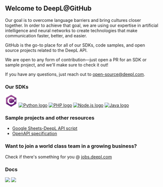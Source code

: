 ## Welcome to DeepL@GitHub

Our goal is to overcome language barriers and bring cultures closer together. In order to achieve that goal, we are using our expertise in artificial intelligence and neural networks to create technologies that make communication faster, better, and easier.

GitHub is the go-to place for all of our SDKs, code samples, and open source projects related to the DeepL API.

We are open to any form of contribution—just open a PR for an SDK or sample project, and we'll make sure to check it out!

If you have any questions, just reach out to open-source@deepl.com.


### Our SDKs
<p align="left">

<a href="https://github.com/deeplcom/deepl-dotnet"> <img src="https://raw.githubusercontent.com/devicons/devicon/master/icons/csharp/csharp-original.svg" alt="C# logo" width="40" height="40"/></a> 
<a href="https://github.com/deeplcom/deepl-python"> <img src="https://upload.wikimedia.org/wikipedia/commons/thumb/c/c3/Python-logo-notext.svg/1869px-Python-logo-notext.svg.png" alt="Python logo" width="40" height="40"/></a> 
<a href="https://github.com/DeepLcom/deepl-php"> <img src="https://w7.pngwing.com/pngs/751/3/png-transparent-logo-php-html-others-text-trademark-logo-thumbnail.png" alt="PHP logo" width="40" height="40"/></a> 
<a href="https://github.com/DeepLcom/deepl-node"> <img src="https://upload.wikimedia.org/wikipedia/commons/thumb/d/d9/Node.js_logo.svg/1280px-Node.js_logo.svg.png" alt="Node.js logo" width="80" height="40"/></a> 
<a href="https://github.com/DeepLcom/deepl-java"> <img src="https://upload.wikimedia.org/wikipedia/de/thumb/e/e1/Java-Logo.svg/1200px-Java-Logo.svg.png" alt="Java logo" width="20" height="40"/></a> 

</p>

### Sample projects and other resources
* [Google Sheets-DeepL API script](https://github.com/DeepLcom/google-sheets-example)
* [OpenAPI specification](https://github.com/DeepLcom/openapi)

### Want to join a world class team in a growing business?
Check if there's something for you @ [jobs.deepl.com](https://jobs.deepl.com)

### Docs
[<img src='https://img.shields.io/badge/Landing%20Page-deepl.com%2Fpro--api-%230f2b46' />](https://www.deepl.com/pro-api?cta=header-pro-api)
[<img src='https://img.shields.io/badge/API%20Docs-deepl.com%2Fdocs--api-%230f2b46' />](https://www.deepl.com/docs-api)
